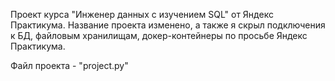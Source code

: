 Проект курса "Инженер данных с изучением SQL" от Яндекс Практикума. Название проекта изменено, а также я скрыл подключения к БД, файловым хранилищам, докер-контейнеры по просьбе Яндекс Практикума.

Файл проекта - "project.py"